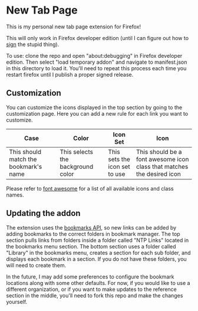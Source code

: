 # New Tab Page

This is my personal new tab page extension for Firefox!

This will only work in Firefox developer edition (until I can figure out how to [sign](https://extensionworkshop.com/documentation/publish/signing-and-distribution-overview/#signing-your-addons) the stupid thing).

To use: clone the repo and open "about:debugging" in Firefox developer edition. Then select "load temporary addon" and navigate to manifest.json in this directory to load it. You'll need to repeat this process each time you restart firefox until I publish a proper signed release.

## Customization

You can customize the icons displayed in the top section by going to the customization page. Here you can add a new rule for each link you want to customize.

| Case | Color | Icon Set | Icon |
| ---- | ----- | -------- | ---- |
| This should match the bookmark's name | This selects the background color | This sets the icon set to use | This should be a font awesome icon class that matches the desired icon |

Please refer to [font awesome](https://fontawesome.com/search?m=free) for a list of all available icons and class names.

## Updating the addon

The extension uses the [bookmarks API](https://developer.mozilla.org/en-US/docs/Mozilla/Add-ons/WebExtensions/API/bookmarks), so new links can be added by adding bookmarks to the correct folders in bookmark manager. The top section pulls links from folders inside a folder called "NTP Links" located in the bookmarks menu section. The bottom section uses a folder called "Library" in the bookmarks menu, creates a section for each sub folder, and displays each bookmark in a section. If you do not have these folders, you will need to create them.

In the future, I may add some preferences to configure the bookmark locations along with some other defaults. For now, if you would like to use a different organization, or if you want to make updates to the reference section in the middle, you'll need to fork this repo and make the changes yourself.
